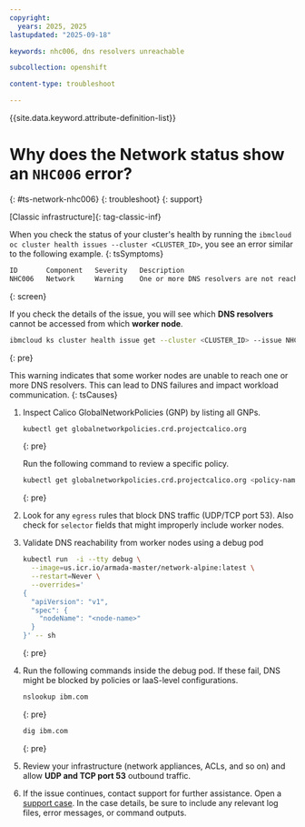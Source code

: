 ```yaml
---
copyright: 
  years: 2025, 2025
lastupdated: "2025-09-18"

keywords: nhc006, dns resolvers unreachable

subcollection: openshift

content-type: troubleshoot

---
```


{{site.data.keyword.attribute-definition-list}}

# Why does the Network status show an `NHC006` error?
{: #ts-network-nhc006}
{: troubleshoot}
{: support}

[Classic infrastructure]{: tag-classic-inf}

When you check the status of your cluster's health by running the `ibmcloud oc cluster health issues --cluster <CLUSTER_ID>`, you see an error similar to the following example.
{: tsSymptoms}

```sh
ID       Component   Severity   Description
NHC006   Network     Warning    One or more DNS resolvers are not reachable from certain worker nodes.
```
{: screen}

If you check the details of the issue, you will see which **DNS resolvers** cannot be accessed from which **worker node**.

```sh
ibmcloud ks cluster health issue get --cluster <CLUSTER_ID> --issue NHC006
```
{: pre}

This warning indicates that some worker nodes are unable to reach one or more DNS resolvers. This can lead to DNS failures and impact workload communication.
{: tsCauses}

1. Inspect Calico GlobalNetworkPolicies (GNP) by listing all GNPs.
    ```sh
    kubectl get globalnetworkpolicies.crd.projectcalico.org
    ```
    {: pre}

    Run the following command to review a specific policy.
    ```sh
    kubectl get globalnetworkpolicies.crd.projectcalico.org <policy-name> -o yaml
    ```
    {: pre}

2. Look for any `egress` rules that block DNS traffic (UDP/TCP port 53). Also check for `selector` fields that might improperly include worker nodes.

3. Validate DNS reachability from worker nodes using a debug pod
    ```sh
    kubectl run  -i --tty debug \
      --image=us.icr.io/armada-master/network-alpine:latest \
      --restart=Never \
      --overrides='
    {
      "apiVersion": "v1",
      "spec": {
        "nodeName": "<node-name>"
      }
    }' -- sh 
    ```
    {: pre}

4. Run the following commands inside the debug pod. If these fail, DNS might be blocked by policies or IaaS-level configurations.

    ```sh
    nslookup ibm.com
    ```
    {: pre}

    ```sh
    dig ibm.com
    ```
    {: pre}

5. Review your infrastructure (network appliances, ACLs, and so on) and allow **UDP and TCP port 53** outbound traffic.
6. If the issue continues, contact support for further assistance. Open a [support case](/docs/account?topic=account-using-avatar). In the case details, be sure to include any relevant log files, error messages, or command outputs.
